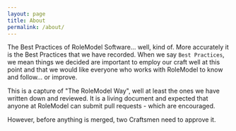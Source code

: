 ```yaml
---
layout: page
title: About
permalink: /about/
---
```


The Best Practices of RoleModel Software... well, kind of.  More accurately it is the Best Practices that we have recorded.
When we say `Best Practices`, we mean things we decided are important to employ our craft well at this point and that
we would like everyone who works with RoleModel to know and follow... or improve.

This is a capture of "The RoleModel Way", well at least the ones we have written down and reviewed.
It is a living document and expected that anyone at RoleModel can submit pull requests - which are encouraged.

However, before anything is merged, two Craftsmen need to approve it.
